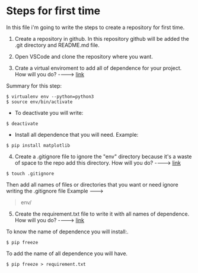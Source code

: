 # Steps for first time

In this file i'm going to write the steps to create a repository for first time.

1. Create a repository in github. In this repository github will be added the .git directory
and README.md file.

2. Open VSCode and clone the repository where you want.

3. Crate a virtual enviroment to add all of dependence for your project. How will you do? ----> [link](https://rukbottoland.com/blog/tutorial-de-python-virtualenv/)

Summary for this step:

```
$ virtualenv env --python=python3
$ source env/bin/activate
```
- To deactivate you will write: 

```
$ deactivate
```

- Install all dependence that you will need. Example:
```
$ pip install matplotlib
```

4. Create a .gitignore file to ignore the "env" directory because 
it's a waste of space to the repo add this directory. How will you do? ----> [link](https://swcarpentry.github.io/git-novice-es/06-ignore/)

```$ touch .gitignore```

Then add all names of files or directories that you want or need ignore writing the .gitignore file
Example ---> 
>env/ 

5. Create the requirement.txt file to write it with all names of dependence. How will you do? ----> [link](https://libzx.so/main/learning/2016/03/13/best-practice-for-virtualenv-and-git-repos.html)

To know the name of dependence you will install:.

```$ pip freeze```

To add the name of all dependence you will have.

```$ pip freeze > requirement.txt```

